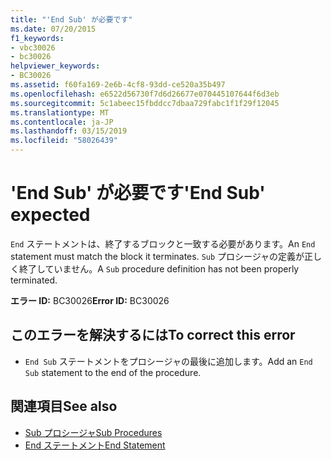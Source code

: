 ```yaml
---
title: "'End Sub' が必要です"
ms.date: 07/20/2015
f1_keywords:
- vbc30026
- bc30026
helpviewer_keywords:
- BC30026
ms.assetid: f60fa169-2e6b-4cf8-93dd-ce520a35b497
ms.openlocfilehash: e6522d56730f7d6d26677e070445107644f6d3eb
ms.sourcegitcommit: 5c1abeec15fbddcc7dbaa729fabc1f1f29f12045
ms.translationtype: MT
ms.contentlocale: ja-JP
ms.lasthandoff: 03/15/2019
ms.locfileid: "58026439"
---
```

# <a name="end-sub-expected"></a><span data-ttu-id="ad248-102">'End Sub' が必要です</span><span class="sxs-lookup"><span data-stu-id="ad248-102">'End Sub' expected</span></span>
<span data-ttu-id="ad248-103">`End` ステートメントは、終了するブロックと一致する必要があります。</span><span class="sxs-lookup"><span data-stu-id="ad248-103">An `End` statement must match the block it terminates.</span></span> <span data-ttu-id="ad248-104">`Sub` プロシージャの定義が正しく終了していません。</span><span class="sxs-lookup"><span data-stu-id="ad248-104">A `Sub` procedure definition has not been properly terminated.</span></span>  
  
 <span data-ttu-id="ad248-105">**エラー ID:** BC30026</span><span class="sxs-lookup"><span data-stu-id="ad248-105">**Error ID:** BC30026</span></span>  
  
## <a name="to-correct-this-error"></a><span data-ttu-id="ad248-106">このエラーを解決するには</span><span class="sxs-lookup"><span data-stu-id="ad248-106">To correct this error</span></span>  
  
-   <span data-ttu-id="ad248-107">`End Sub` ステートメントをプロシージャの最後に追加します。</span><span class="sxs-lookup"><span data-stu-id="ad248-107">Add an `End Sub` statement to the end of the procedure.</span></span>  
  
## <a name="see-also"></a><span data-ttu-id="ad248-108">関連項目</span><span class="sxs-lookup"><span data-stu-id="ad248-108">See also</span></span>

- [<span data-ttu-id="ad248-109">Sub プロシージャ</span><span class="sxs-lookup"><span data-stu-id="ad248-109">Sub Procedures</span></span>](../../visual-basic/programming-guide/language-features/procedures/sub-procedures.md)
- [<span data-ttu-id="ad248-110">End ステートメント</span><span class="sxs-lookup"><span data-stu-id="ad248-110">End Statement</span></span>](../../visual-basic/language-reference/statements/end-statement.md)

